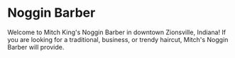 # Noggin Barber
Welcome to Mitch King's Noggin Barber in downtown Zionsville, Indiana! If you are looking for a traditional, business, or trendy haircut, Mitch's Noggin Barber will provide.
